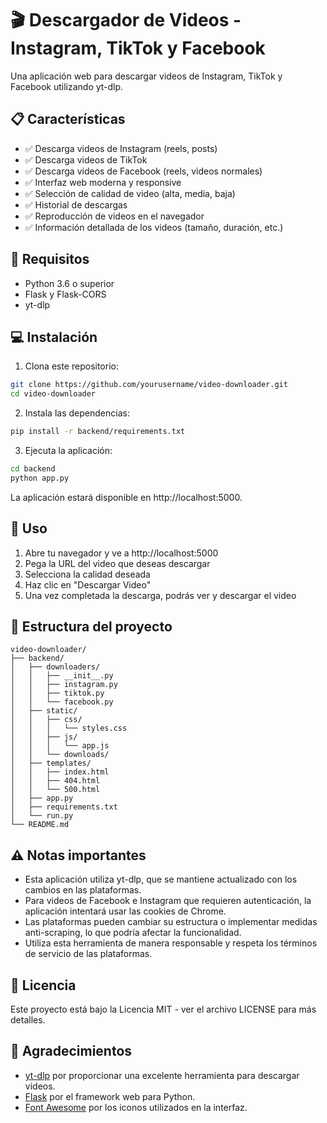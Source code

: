 # 🎬 Descargador de Videos - Instagram, TikTok y Facebook

Una aplicación web para descargar videos de Instagram, TikTok y Facebook utilizando yt-dlp.

## 📋 Características

- ✅ Descarga videos de Instagram (reels, posts)
- ✅ Descarga videos de TikTok
- ✅ Descarga videos de Facebook (reels, videos normales)
- ✅ Interfaz web moderna y responsive
- ✅ Selección de calidad de video (alta, media, baja)
- ✅ Historial de descargas
- ✅ Reproducción de videos en el navegador
- ✅ Información detallada de los videos (tamaño, duración, etc.)

## 🔧 Requisitos

- Python 3.6 o superior
- Flask y Flask-CORS
- yt-dlp

## 💻 Instalación

1. Clona este repositorio:
```bash
git clone https://github.com/yourusername/video-downloader.git
cd video-downloader
```

2. Instala las dependencias:
```bash
pip install -r backend/requirements.txt
```

3. Ejecuta la aplicación:
```bash
cd backend
python app.py
```

La aplicación estará disponible en http://localhost:5000.

## 🚀 Uso

1. Abre tu navegador y ve a http://localhost:5000
2. Pega la URL del video que deseas descargar
3. Selecciona la calidad deseada
4. Haz clic en "Descargar Video"
5. Una vez completada la descarga, podrás ver y descargar el video

## 📁 Estructura del proyecto

```
video-downloader/
├── backend/
│   ├── downloaders/
│   │   ├── __init__.py
│   │   ├── instagram.py
│   │   ├── tiktok.py
│   │   └── facebook.py
│   ├── static/
│   │   ├── css/
│   │   │   └── styles.css
│   │   ├── js/
│   │   │   └── app.js
│   │   └── downloads/
│   ├── templates/
│   │   ├── index.html
│   │   ├── 404.html
│   │   └── 500.html
│   ├── app.py
│   ├── requirements.txt
│   └── run.py
└── README.md
```

## ⚠️ Notas importantes

- Esta aplicación utiliza yt-dlp, que se mantiene actualizado con los cambios en las plataformas.
- Para videos de Facebook e Instagram que requieren autenticación, la aplicación intentará usar las cookies de Chrome.
- Las plataformas pueden cambiar su estructura o implementar medidas anti-scraping, lo que podría afectar la funcionalidad.
- Utiliza esta herramienta de manera responsable y respeta los términos de servicio de las plataformas.

## 📝 Licencia

Este proyecto está bajo la Licencia MIT - ver el archivo LICENSE para más detalles.

## 🙏 Agradecimientos

- [yt-dlp](https://github.com/yt-dlp/yt-dlp) por proporcionar una excelente herramienta para descargar videos.
- [Flask](https://flask.palletsprojects.com/) por el framework web para Python.
- [Font Awesome](https://fontawesome.com/) por los iconos utilizados en la interfaz. 